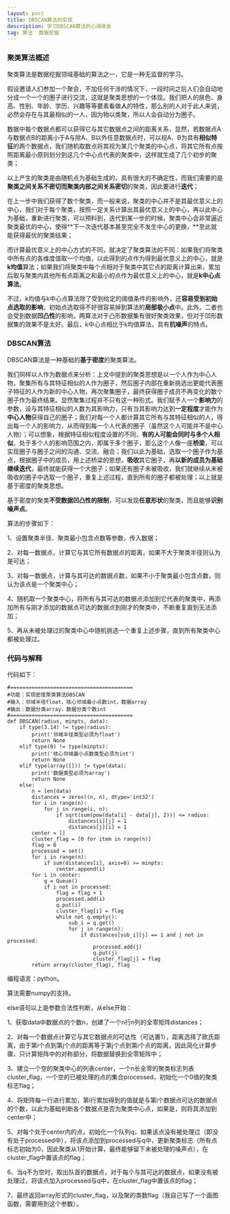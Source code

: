 ```yaml
---
layout: post
title: DBSCAN算法的实现
description: 学习DBSCAN算法的心得体会
tag: 算法  数据挖掘
---
```


### 聚类算法概述

聚类算法是数据挖掘领域基础的算法之一，它是一种无监督的学习。

假设邀请人们参加一个聚会，不加任何干涉的情况下，一段时间之后人们会自动地分成一个一个的圈子进行交流，这就是聚类思想的一个体现。我们把人的肤色、身高、性别、年龄、学历、兴趣等等要素看做**人**的特性，那么别的人对于此人来说，必然会存在与其最相似的一人，因为物以类聚，所以人会自动分为圈子。

数据中每个数据点都可以获得它与其它数据点之间的距离关系，显然，若数据点A与数据点B的距离小于A与除A、B以外任意数据点时，可以视A、B为具有**相似特征**的两个数据点，我们随机取数点将其视为某几个聚类的中心点，将其它所有点按照距离最小原则划分到这几个中心点代表的聚类中，这样就生成了几个初步的聚类；

以上产生的聚类是由随机点为基础生成的，具有很大的不确定性，而我们需要的是**聚类之间关系不密切而聚类内部之间关系密切**的聚类，因此要进行**迭代**；

在上一步中我们获得了数个聚类，而一般来说，聚类的中心并不是其最优意义上的中心，我们对于每个聚类，按照一定关系计算出其最优意义上的中心，再以此中心为基础，重新进行聚类，可以预料到，迭代到某一步的时候，聚类中心会非常逼近聚类最优的中心，使得**下一次迭代基本甚至完全不发生中心的更换，**至此就能获得最优的聚类结果；

而计算最优意义上的中心方式的不同，就决定了聚类算法的不同：如果我们将聚类中所有点的各维度值取一个均值，以此得到的点作为得到最优意义上的中心，就是**k均值**算法；如果我们将聚类中每个点相对于聚类中其它点的距离计算出来，累加后取与聚类内其他所有点距离之和最小的点作为最优意义上的中心，就是**k中心点算法**。

不过，k均值与k中心点算法除了受到给定的阈值条件的影响外，还**容易受到初始点选取的影响**，初始点选取得不好很容易掉到算法的**局部极小点**中。此外，二者也会受到数据**凹凸性**的影响，两算法对于凸形数据集有很好聚类效果，但对于凹形数据集的效果不是太好。最后，k中心点相比于k均值算法，具有**抗噪声**的特点。

### DBSCAN算法

DBSCAN算法是一种基础的**基于密度**的聚类算法。

我们同样以人作为数据点来分析：上文中提到的聚类思想是以一个人作为中心人物，聚集所有与其特征相似的人作为圈子，然后圈子内部在重新挑选出更能代表圈子特征的人作为新的中心人物，再次聚集圈子，最终获得圈子成员不再变化的数个圈子作为最终结果。显然聚集过程并不只有这一种形式。我们赋予人一个**影响力**的参数，设与其特征相似的人数为其影响力，只有当其影响力达到**一定程度**才能作为**中心人物**获得自己的圈子；我们对每一个人都计算其它所有与其特征相似的人，得出每一个人的影响力，从而得到每一个人代表的圈子（虽然这个人可能并不是中心人物）；可以想象，根据特征相似程度设置的不同，**有的人可能会同时与多个人相似**，处于多个人的影响范围之内，即属于多个圈子，那么这个人像一座**桥梁**，可以实现圈子与圈子之间的沟通、交流、融合；我们以此为基础，选取一个圈子作为基点，根据圈子中的成员，用上述桥梁的思想，**吸收**其它圈子，再**以新的成员为基础继续迭代**，最终就能获得一个大圈子；如果还有圈子未被吸收，我们就继续从未被吸收的圈子中选取一个圈子，重复上述过程，直到所有的圈子都被处理；以上就是基于密度的聚类思想。

基于密度的聚类**不受数据凹凸性的限制**，可以发现**任意形状**的聚类，而且能够**识别噪声点**。

算法的步骤如下：

1、设置聚类半径、聚类最小包含点数等参数，传入数据；

2、对每一数据点，计算它与其它所有数据点的距离，如果不大于聚类半径则认为是可达；

3、对每一数据点，计算与其可达的数据点数，如果不小于聚类最小包含点数，则认为该点是一个聚类中心；

4、随机取一个聚类中心，将所有与其可达的数据点添加到它代表的聚类中，再添加所有与刚才添加的数据点可达的数据点到刚才的聚类中，不断重复直到无法添加；

5、再从未被处理过的聚类中心中随机挑选一个重复上述步骤，直到所有聚类中心都被处理过。

### 代码与解释

代码如下：

	#========================================
	#功能：实现密度聚类算法DBSCAN
	#输入：邻域半径float，核心邻域最小点数int，数据array
	#输出：数据分类array，数据分类个数int
	#========================================
	def DBSCAN(radius, minpts, data):
		if type(3.14) != type(radius):
			print('邻域半径类型必须为float')
			return None
		elif type(0) != type(minpts):
			print('核心邻域最小点数类型必须为int')
			return None
		elif type(array([])) != type(data):
			print('数据类型必须为array')
			return None
		else:
			n = len(data)
			distances = zeros((n, n), dtype='int32')
			for i in range(n):
				for j in range(i, n):
					if sqrt(sum(pow(data[i] - data[j], 2))) <= radius:
						distances[i][j] = 1
						distances[j][i] = 1
			center = []
			cluster_flag = [0 for item in range(n)]
			flag = 0
			processed = set()
			for i in range(n):
				if sum(distances[i], axis=0) >= minpts:
					center.append(i)
			for i in center:
				q = Queue()
				if i not in processed:
					flag = flag + 1
					processed.add(i)
					q.put(i)
					cluster_flag[i] = flag
					while not q.empty():
						sub_i = q.get()
						for j in range(n):
							if distances[sub_i][j] == 1 and j not in processed:
								processed.add(j)
								q.put(j)
								cluster_flag[j] = flag
			return array(cluster_flag), flag

编程语言：python。

算法需要numpy的支持。

else语句以上是参数合法性判断，从else开始：

1、获取data中数据点的个数n，创建了一个n行n列的全零矩阵distances；

2、对每一个数据点计算它与其它数据点的可达性（可达置1），距离选择了欧氏距离，由于第i个点到第j个点的距离等于第j个点到第i个点的距离，因此简化计算步骤，只计算矩阵中的对称部分，将数据替换到全零矩阵中；

3、建立一个空的聚类中心的列表center，一个n长全零的聚类标志列表cluster_flag，一个空的已被处理的点的集合processed，初始化一个0值的聚类标志flag；

4、将矩阵每一行进行累加，第i行累加得到的值就是与第i个数据点可达的数据点的个数，以此为基础判断各个数据点是否为聚类中心点，如果是，则将其添加到center中；

5、对每个处于center内的点，初始化一个队列q，如果该点没有被处理过（即没有处于processed中），将该点添加到processed与q中，更新聚类标志（所有点标志初始为0，因此聚类从1开始计算，最终能够留下未被处理的噪声点），在cluster_flag中置该点的flag；

6、当q不为空时，取出队首的数据点，对于每个与其可达的数据点，如果没有被处理过，将该点加入processed与q中，在cluster_flag中置该点的flag；

7、最终返回array形式的cluster_flag，以及聚的类数flag（我自己写了一个画图函数，需要用到这个参数）。
